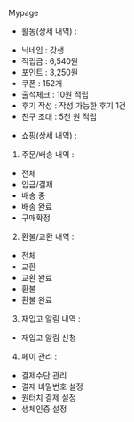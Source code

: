 Mypage
* 활동(상세 내역) :
 - 닉네임 : 갓생
 - 적립금 : 6,540원
 - 포인트 : 3,250원
 - 쿠폰 : 152개
 - 출석체크 : 10원 적립
 - 후기 작성 : 작성 가능한 후기 1건
 - 친구 초대 : 5천 원 적립

* 쇼핑(상세 내역) :
1. 주문/배송 내역 :
  - 전체
  - 입금/결제
  - 배송 중
  - 배송 완료
  - 구매확정

2. 환불/교환 내역 :
  - 전체
  - 교환
  - 교환 완료
  - 환불
  - 환불 완료

3. 재입고 알림 내역 :
  - 재입고 알림 신청

4. 페이 관리 :
  - 결제수단 관리
  - 결제 비밀번호 설정
  - 원터치 결제 설정
  - 생체인증 설정